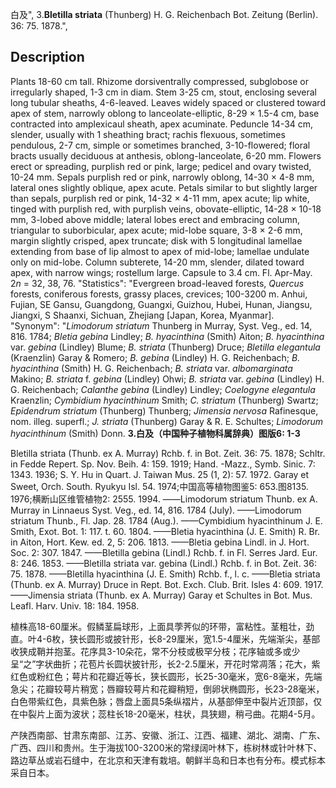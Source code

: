 白及",
3.**Bletilla striata** (Thunberg) H. G. Reichenbach Bot. Zeitung (Berlin). 36: 75. 1878.",

## Description
Plants 18-60 cm tall. Rhizome dorsiventrally compressed, subglobose or irregularly shaped, 1-3 cm in diam. Stem 3-25 cm, stout, enclosing several long tubular sheaths, 4-6-leaved. Leaves widely spaced or clustered toward apex of stem, narrowly oblong to lanceolate-elliptic, 8-29 × 1.5-4 cm, base contracted into amplexicaul sheath, apex acuminate. Peduncle 14-34 cm, slender, usually with 1 sheathing bract; rachis flexuous, sometimes pendulous, 2-7 cm, simple or sometimes branched, 3-10-flowered; floral bracts usually deciduous at anthesis, oblong-lanceolate, 6-20 mm. Flowers erect or spreading, purplish red or pink, large; pedicel and ovary twisted, 10-24 mm. Sepals purplish red or pink, narrowly oblong, 14-30 × 4-8 mm, lateral ones slightly oblique, apex acute. Petals similar to but slightly larger than sepals, purplish red or pink, 14-32 × 4-11 mm, apex acute; lip white, tinged with purplish red, with purplish veins, obovate-elliptic, 14-28 × 10-18 mm, 3-lobed above middle; lateral lobes erect and embracing column, triangular to suborbicular, apex acute; mid-lobe square, 3-8 × 2-6 mm, margin slightly crisped, apex truncate; disk with 5 longitudinal lamellae extending from base of lip almost to apex of mid-lobe; lamellae undulate only on mid-lobe. Column subterete, 14-20 mm, slender, dilated toward apex, with narrow wings; rostellum large. Capsule to 3.4 cm. Fl. Apr-May. 2*n* = 32, 38, 76.
  "Statistics": "Evergreen broad-leaved forests, *Quercus* forests, coniferous forests, grassy places, crevices; 100-3200 m. Anhui, Fujian, SE Gansu, Guangdong, Guangxi, Guizhou, Hubei, Hunan, Jiangsu, Jiangxi, S Shaanxi, Sichuan, Zhejiang [Japan, Korea, Myanmar].
  "Synonym": "*Limodorum striatum* Thunberg in Murray, Syst. Veg., ed. 14, 816. 1784; *Bletia gebina* Lindley; *B. hyacinthina* (Smith) Aiton; *B. hyacinthina* var. *gebina* (Lindley) Blume; *B. striata* (Thunberg) Druce; *Bletilla elegantula* (Kraenzlin) Garay &amp; Romero; *B. gebina* (Lindley) H. G. Reichenbach; *B. hyacinthina* (Smith) H. G. Reichenbach; *B. striata* var. *albomarginata* Makino; *B. striata* f. *gebina* (Lindley) Ohwi; *B. striata* var. *gebina* (Lindley) H. G. Reichenbach; *Calanthe gebina* (Lindley) Lindley; *Coelogyne elegantula* Kraenzlin; *Cymbidium hyacinthinum* Smith; *C. striatum* (Thunberg) Swartz; *Epidendrum striatum* (Thunberg) Thunberg; *Jimensia nervosa* Rafinesque, nom. illeg. superfl.; *J. striata* (Thunberg) Garay &amp; R. E. Schultes; *Limodorum hyacinthinum* (Smith) Donn.
**3.白及（中国种子植物科属辞典）图版6: 1-3**

Bletilla striata (Thunb. ex A. Murray) Rchb. f. in Bot. Zeit. 36: 75. 1878; Schltr. in Fedde Repert. Sp. Nov. Beih. 4: 159. 1919; Hand. -Mazz., Symb. Sinic. 7: 1343. 1936; S. Y. Hu in Quart. J. Taiwan Mus. 25 (1, 2): 57. 1972. Garay et Sweet, Orch. South. Ryukyu Isl. 54. 1974;中国高等植物图鉴5: 653.图8135. 1976;横断山区维管植物2: 2555. 1994. ——Limodorum striatum Thunb. ex A. Murray in Linnaeus Syst. Veg., ed. 14, 816. 1784 (July). ——Limodorum striatum Thunb., Fl. Jap. 28. 1784 (Aug.). ——Cymbidium hyacinthinum J. E. Smith, Exot. Bot. 1: 117. t. 60. 1804. ——Bletia hyacinthina (J. E. Smith) R. Br. in Aiton, Hort. Kew. ed. 2, 5: 206. 1813. ——Bletia gebina Lindl. in J. Hort. Soc. 2: 307. 1847. ——Bletilla gebina (Lindl.) Rchb. f. in Fl. Serres Jard. Eur. 8: 246. 1853. ——Bletilla striata var. gebina (Lindl.) Rchb. f. in Bot. Zeit. 36: 75. 1878. ——Bletilla hyacinthina (J. E. Smith) Rchb. f., l. c. ——Bletia striata (Thunb. ex A. Murray) Druce in Rept. Bot. Exch. Club. Brit. Isles 4: 609. 1917. ——Jimensia striata (Thunb. ex A. Murray) Garay et Schultes in Bot. Mus. Leafl. Harv. Univ. 18: 184. 1958.

植株高18-60厘米。假鳞茎扁球形，上面具荸荠似的环带，富粘性。茎粗壮，劲直。叶4-6枚，狭长圆形或披针形，长8-29厘米，宽1.5-4厘米，先端渐尖，基部收狭成鞘并抱茎。花序具3-10朵花，常不分枝或极罕分枝；花序轴或多或少呈“之”字状曲折；花苞片长圆状披针形，长2-2.5厘米，开花时常凋落；花大，紫红色或粉红色；萼片和花瓣近等长，狭长圆形，长25-30毫米，宽6-8毫米，先端急尖；花瓣较萼片稍宽；唇瓣较萼片和花瓣稍短，倒卵状椭圆形，长23-28毫米，白色带紫红色，具紫色脉；唇盘上面具5条纵褶片，从基部伸至中裂片近顶部，仅在中裂片上面为波状；蕊柱长18-20毫米，柱状，具狭翅，稍弓曲。花期4-5月。

产陕西南部、甘肃东南部、江苏、安徽、浙江、江西、福建、湖北、湖南、广东、广西、四川和贵州。生于海拔100-3200米的常绿阔叶林下，栋树林或针叶林下、路边草丛或岩石缝中，在北京和天津有栽培。朝鲜半岛和日本也有分布。模式标本采自日本。
